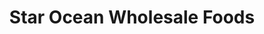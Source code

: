 ---
title: "Star Ocean Wholesale Foods"
url: /saint-paul/star-ocean-wholesale-foods/
shop: wholesale
---